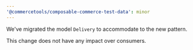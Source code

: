 ```yaml
---
'@commercetools/composable-commerce-test-data': minor
---
```


We've migrated the model `Delivery` to accommodate to the new pattern.

This change does not have any impact over consumers.
